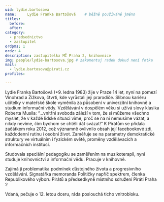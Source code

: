 ```yaml
---
uid: lydie.bartosova
name:     Lydie Franka Bartošová  	# běžně používáné jméno
titles:
  before: 
  after: 
category:
  - predsednictvo
  - zastupitel
ordpms: 1
ordz: 4
description: zastupitelka MČ Praha 2, knihovnice
img: people/lydie-bartosova.jpg # zakomentuj radek dokud není fotka
mail:
  - lydie.bartosova@pirati.cz
profiles: 

---
```


Lydie Franka Bartošová (*9. ledna 1983) žije v Praze 14 let, nyní na pomezí Vinohrad a Žižkova, čtvrtí, kde vyrůstali její prarodiče. Slibnou kariéru učitelky v mateřské škole vyměnila za působení v univerzitní knihovně a studium informační vědy. Vzdělávání v dospělém věku si užívá slovy klasika Roberta Musila: “…vnitřní svoboda záleží v tom, že si můžeme všechno myslet, že v každé lidské situaci víme, proč se na ni nemusíme vázat, a nikdy nevíme, čím bychom se chtěli dát svázat!“ K Pirátům se přidala začátkem roku 2012, což významně ovlivnilo obsah její facebookové zdi, každodenní rutinu i osobní život. Zaměřuje se na parametry demokratické struktury ve virtuálním i fyzickém světě, proměny vzdělávacích a informačních institucí.

Studovala speciální pedagogiku se zaměřením na muzikoterapii, nyní studuje knihovnictví a informační vědu. Pracuje v knihovně.

Zajímá jí problematika podmínek důstojného života a progresivního vzdělávání. Signatářka memoranda Političky napříč spektrem, členka Republikového výboru Pirátů a předsedkyně místního sdružení Piráti Praha 2

Vdaná, pečuje o 12. letou dceru, ráda poslouchá ticho vnitrobloku. 

